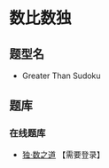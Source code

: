 # 数比数独

## 题型名

- Greater Than Sudoku

## 题库

### 在线题库

- [独·数之道](http://www.sudokufans.org.cn/lx/gt6.index.php) 【需要登录】

